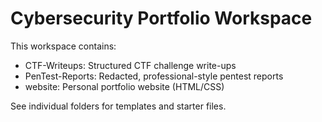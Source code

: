# Cybersecurity Portfolio Workspace

This workspace contains:
- CTF-Writeups: Structured CTF challenge write-ups
- PenTest-Reports: Redacted, professional-style pentest reports
- website: Personal portfolio website (HTML/CSS)

See individual folders for templates and starter files.
